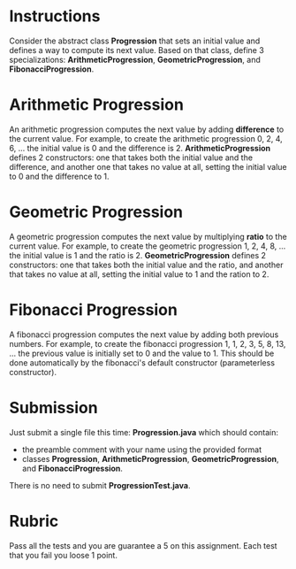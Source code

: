 # Instructions

Consider the abstract class **Progression** that sets an initial value and defines a way to compute its next value. Based on that class, define 3 specializations: **ArithmeticProgression**, **GeometricProgression**, and **FibonacciProgression**. 

# Arithmetic Progression

An arithmetic progression computes the next value by adding **difference** to the current value. For example, to create the arithmetic progression 0, 2, 4, 6, ... the initial value is 0 and the difference is 2. **ArithmeticProgression** defines 2 constructors: one that takes both the initial value and the difference, and another one that takes no value at all, setting the initial value to 0 and the difference to 1. 

# Geometric Progression

A geometric progression computes the next value by multiplying **ratio** to the current value. For example, to create the geometric progression 1, 2, 4, 8, ... the initial value is 1 and the ratio is 2. **GeometricProgression** defines 2 constructors: one that takes both the initial value and the ratio, and another that takes no value at all, setting the initial value to 1 and the ration to 2. 

# Fibonacci Progression

A fibonacci progression computes the next value by adding both previous numbers. For example, to create the fibonacci progression 1, 1, 2, 3, 5, 8, 13, ... the previous value is initially set to 0 and the value to 1. This should be done automatically by the fibonacci's default constructor (parameterless constructor). 

# Submission

Just submit a single file this time: **Progression.java** which should contain: 

* the preamble comment with your name using the provided format
* classes **Progression**, **ArithmeticProgression**, **GeometricProgression**, and **FibonacciProgression**. 

There is no need to submit **ProgressionTest.java**. 

# Rubric 

Pass all the tests and you are guarantee a 5 on this assignment. Each test that you fail you loose 1 point.